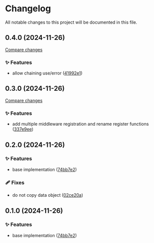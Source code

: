 <!-- header -->
# Changelog

All notable changes to this project will be documented in this file.

<!-- version:0.4.0 -->
## 0.4.0 (2024-11-26)

[Compare changes](https://github.com/Wroud/foundation/compare/flow-middleware-v0.3.0...flow-middleware-v0.4.0)

<!-- changelog -->
### ✨ Features

- allow chaining use/error ([41992e1](https://github.com/Wroud/foundation/commit/41992e1))

<!-- version:0.3.0 -->
## 0.3.0 (2024-11-26)

[Compare changes](https://github.com/Wroud/foundation/compare/flow-middleware-v0.2.0...flow-middleware-v0.3.0)

<!-- changelog -->
### ✨ Features

- add multiple middleware registration and rename register functions ([337e9ee](https://github.com/Wroud/foundation/commit/337e9ee))

<!-- version:0.2.0 -->
## 0.2.0 (2024-11-26)

<!-- changelog -->
### ✨ Features

- base implementation ([74bb7e2](https://github.com/Wroud/foundation/commit/74bb7e2))

### 🩹 Fixes

- do not copy data object ([02ce20a](https://github.com/Wroud/foundation/commit/02ce20a))

<!-- version:0.1.0 -->
## 0.1.0 (2024-11-26)

<!-- changelog -->
### ✨ Features

- base implementation ([74bb7e2](https://github.com/Wroud/foundation/commit/74bb7e2))

